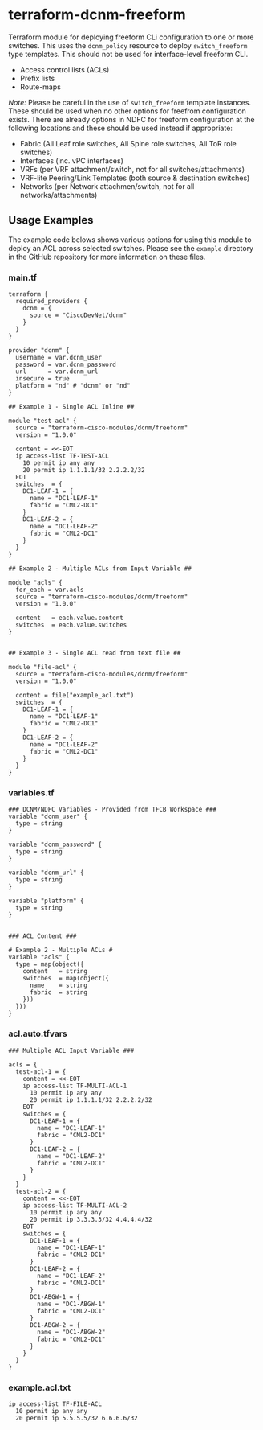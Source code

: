 # terraform-dcnm-freeform
Terraform module for deploying freeform CLi configuration to one or more switches.  This uses the `dcnm_policy` resource to deploy `switch_freeform` type templates. This should not be used for interface-level freeform CLI.  

* Access control lists (ACLs)
* Prefix lists
* Route-maps

*Note:* Please be careful in the use of `switch_freeform` template instances.  These should be used when no other options for freefrom configuration exists.  There are already options in NDFC for freeform configuration at the following locations and these should be used instead if appropriate:

- Fabric (All Leaf role switches, All Spine role switches, All ToR role switches)
- Interfaces (inc. vPC interfaces)
- VRFs (per VRF attachment/switch, not for all switches/attachments)
- VRF-lite Peering/Link Templates (both source & destination switches)
- Networks (per Network attachmen/switch, not for all networks/attachments)

## Usage Examples
The example code belows shows various options for using this module to deploy an ACL across selected switches.  Please see the `example` directory in the GitHub repository for more information on these files.


### main.tf ###
```hcl
terraform {
  required_providers {
    dcnm = {
      source = "CiscoDevNet/dcnm"
    }
  }
}

provider "dcnm" {
  username = var.dcnm_user
  password = var.dcnm_password
  url      = var.dcnm_url
  insecure = true
  platform = "nd" # "dcnm" or "nd"
}

## Example 1 - Single ACL Inline ##

module "test-acl" {
  source = "terraform-cisco-modules/dcnm/freeform"
  version = "1.0.0"

  content = <<-EOT
  ip access-list TF-TEST-ACL
    10 permit ip any any
    20 permit ip 1.1.1.1/32 2.2.2.2/32
  EOT
  switches  = {
    DC1-LEAF-1 = {
      name = "DC1-LEAF-1"
      fabric = "CML2-DC1"
    }
    DC1-LEAF-2 = {
      name = "DC1-LEAF-2"
      fabric = "CML2-DC1"
    }
  }
}

## Example 2 - Multiple ACLs from Input Variable ##

module "acls" {
  for_each = var.acls
  source = "terraform-cisco-modules/dcnm/freeform"
  version = "1.0.0"

  content   = each.value.content
  switches  = each.value.switches
}


## Example 3 - Single ACL read from text file ##

module "file-acl" {
  source = "terraform-cisco-modules/dcnm/freeform"
  version = "1.0.0"

  content = file("example_acl.txt")
  switches  = {
    DC1-LEAF-1 = {
      name = "DC1-LEAF-1"
      fabric = "CML2-DC1"
    }
    DC1-LEAF-2 = {
      name = "DC1-LEAF-2"
      fabric = "CML2-DC1"
    }
  }
}
```

### variables.tf ###
```hcl
### DCNM/NDFC Variables - Provided from TFCB Workspace ###
variable "dcnm_user" {
  type = string
}

variable "dcnm_password" {
  type = string
}

variable "dcnm_url" {
  type = string
}

variable "platform" {
  type = string
}


### ACL Content ###

# Example 2 - Multiple ACLs #
variable "acls" {
  type = map(object({
    content   = string
    switches  = map(object({
      name    = string
      fabric  = string
    }))
  }))
}
```

### acl.auto.tfvars ###
```hcl
### Multiple ACL Input Variable ###

acls = {
  test-acl-1 = {
    content = <<-EOT
    ip access-list TF-MULTI-ACL-1
      10 permit ip any any
      20 permit ip 1.1.1.1/32 2.2.2.2/32
    EOT
    switches = {
      DC1-LEAF-1 = {
        name = "DC1-LEAF-1"
        fabric = "CML2-DC1"
      }
      DC1-LEAF-2 = {
        name = "DC1-LEAF-2"
        fabric = "CML2-DC1"
      }
    }
  }
  test-acl-2 = {
    content = <<-EOT
    ip access-list TF-MULTI-ACL-2
      10 permit ip any any
      20 permit ip 3.3.3.3/32 4.4.4.4/32
    EOT
    switches = {
      DC1-LEAF-1 = {
        name = "DC1-LEAF-1"
        fabric = "CML2-DC1"
      }
      DC1-LEAF-2 = {
        name = "DC1-LEAF-2"
        fabric = "CML2-DC1"
      }
      DC1-ABGW-1 = {
        name = "DC1-ABGW-1"
        fabric = "CML2-DC1"
      }
      DC1-ABGW-2 = {
        name = "DC1-ABGW-2"
        fabric = "CML2-DC1"
      }
    }
  }
}
```

### example.acl.txt ###
```
ip access-list TF-FILE-ACL
  10 permit ip any any
  20 permit ip 5.5.5.5/32 6.6.6.6/32

```
